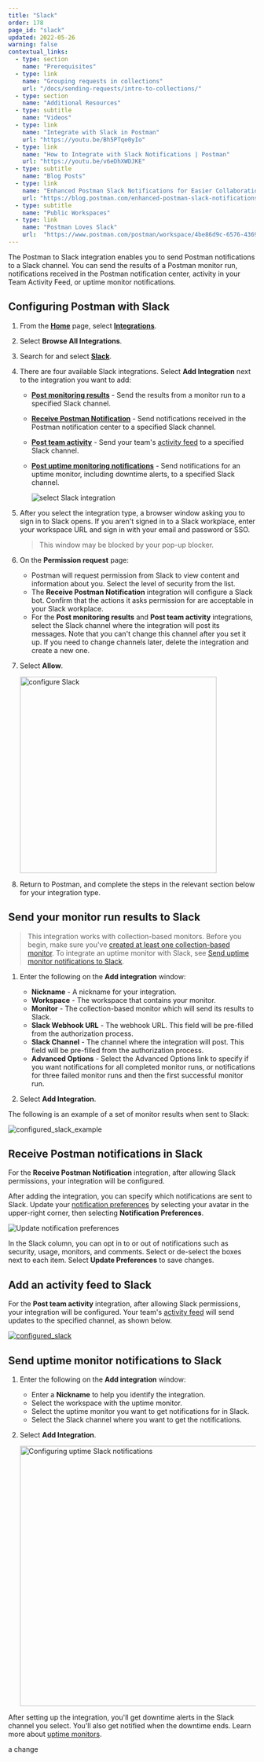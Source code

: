 ```yaml
---
title: "Slack"
order: 178
page_id: "slack"
updated: 2022-05-26
warning: false
contextual_links:
  - type: section
    name: "Prerequisites"
  - type: link
    name: "Grouping requests in collections"
    url: "/docs/sending-requests/intro-to-collections/"
  - type: section
    name: "Additional Resources"
  - type: subtitle
    name: "Videos"
  - type: link
    name: "Integrate with Slack in Postman"
    url: "https://youtu.be/Bh5PTqe0yIo"
  - type: link
    name: "How to Integrate with Slack Notifications | Postman"
    url: "https://youtu.be/v6eDhXWDJKE"
  - type: subtitle
    name: "Blog Posts"
  - type: link
    name: "Enhanced Postman Slack Notifications for Easier Collaboration"
    url: "https://blog.postman.com/enhanced-postman-slack-notifications-for-easier-collaboration/"
  - type: subtitle
    name: "Public Workspaces"
  - type: link
    name: "Postman Loves Slack"
    url:  "https://www.postman.com/postman/workspace/4be86d9c-6576-4369-b74f-43991df7a4bd"
---
```


The Postman to Slack integration enables you to send Postman notifications to a Slack channel. You can send the results of a Postman monitor run, notifications received in the Postman notification center, activity in your Team Activity Feed, or uptime monitor notifications.

## Configuring Postman with Slack

1. From the **[Home](https://go.postman.co/home)** page, select **[Integrations](https://go.postman.co/integrations)**.
1. Select **Browse All Integrations**.
1. Search for and select **[Slack](https://go.postman.co/integrations/service/slack)**.
1. There are four available Slack integrations. Select **Add Integration** next to the integration you want to add:

    * **[Post monitoring results](#send-your-monitor-run-results-to-slack)** - Send the results from a monitor run to a specified Slack channel.

    * **[Receive Postman Notification](#receive-postman-notifications-in-slack)** - Send notifications received in the Postman notification center to a specified Slack channel.

    * **[Post team activity](#add-an-activity-feed-to-slack)** - Send your team's [activity feed](/docs/collaborating-in-postman/using-workspaces/changelog-and-restoring-collections/#accessing-the-activity-feed-from-postman) to a specified Slack channel.

    * **[Post uptime monitoring notifications](#send-uptime-monitor-notifications-to-slack)** - Send notifications for an uptime monitor, including downtime alerts, to a specified Slack channel.

        ![select Slack integration](https://assets.postman.com/postman-docs/slack-select-integration-v9-19.jpg)

1. After you select the integration type, a browser window asking you to sign in to Slack opens. If you aren't signed in to a Slack workplace, enter your workspace URL and sign in with your email and password or SSO.

    > This window may be blocked by your pop-up blocker.

1. On the **Permission request** page:

    * Postman will request permission from Slack to view content and information about you. Select the level of security from the list.
    * The **Receive Postman Notification** integration will configure a Slack bot. Confirm that the actions it asks permission for are acceptable in your Slack workplace.
    * For the **Post monitoring results** and **Post team activity** integrations, select the Slack channel where the integration will post its messages. Note that you can't change this channel after you set it up. If you need to change channels later, delete the integration and create a new one.

1. Select **Allow**.

    <img src="https://assets.postman.com/postman-docs/slack-post-monitoring-results-permission-v9.jpg" alt="configure Slack" width="400px"/>

1. Return to Postman, and complete the steps in the relevant section below for your integration type.

## Send your monitor run results to Slack

> This integration works with collection-based monitors. Before you begin, make sure you've [created at least one collection-based monitor](/docs/monitoring-your-api/setting-up-monitor/). To integrate an uptime monitor with Slack, see [Send uptime monitor notifications to Slack](#send-uptime-monitor-notifications-to-slack).

1. Enter the following on the **Add integration** window:

    * **Nickname** -   A nickname for your integration.
    * **Workspace** -  The workspace that contains your monitor.
    * **Monitor** -   The collection-based monitor which will send its results to Slack.
    * **Slack Webhook URL** - The webhook URL. This field will be pre-filled from the authorization process.
    * **Slack Channel** - The channel where the integration will post. This field will be pre-filled from the authorization process.
    * **Advanced Options** - Select the Advanced Options link to specify if you want notifications for all completed monitor runs, or notifications for three failed monitor runs and then the first successful monitor run.

1. Select **Add Integration**.

The following is an example of a set of monitor results when sent to Slack:

![configured_slack_example](https://assets.postman.com/postman-docs/slack-post-monitoring-results-example-v9.jpg)

## Receive Postman notifications in Slack

For the **Receive Postman Notification** integration, after allowing Slack permissions, your integration will be configured.

After adding the integration, you can specify which notifications are sent to Slack. Update your [notification preferences](https://go.postman.co/settings/me/notifications) by selecting your avatar in the upper-right corner, then selecting **Notification Preferences**.

<img alt="Update notification preferences" src="https://assets.postman.com/postman-docs/notification-preferences-v9-4.jpg">

In the Slack column, you can opt in to or out of notifications such as security, usage, monitors, and comments. Select or de-select the boxes next to each item. Select **Update Preferences** to save changes.

## Add an activity feed to Slack

For the **Post team activity** integration, after allowing Slack permissions, your integration will be configured. Your team's [activity feed](/docs/collaborating-in-postman/using-workspaces/changelog-and-restoring-collections/#accessing-the-activity-feed-from-postman) will send updates to the specified channel, as shown below.

[![configured_slack](https://assets.postman.com/postman-docs/slack-activity-feed.jpg)](https://assets.postman.com/postman-docs/slack-activity-feed.jpg)

## Send uptime monitor notifications to Slack

1. Enter the following on the **Add integration** window:

    * Enter a **Nickname** to help you identify the integration.
    * Select the workspace with the uptime monitor.
    * Select the uptime monitor you want to get notifications for in Slack.
    * Select the Slack channel where you want to get the notifications.

1. Select **Add Integration**.

    <img alt="Configuring uptime Slack notifications" src="https://assets.postman.com/postman-docs/slack-integration-uptime-monitors-v9-19.jpg" width="530px">

After setting up the integration, you'll get downtime alerts in the Slack channel you select. You'll also get notified when the downtime ends. Learn more about [uptime monitors](/docs/monitoring-your-api/uptime-monitors/).

a change